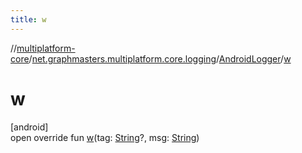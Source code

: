```yaml
---
title: w
---
```

//[multiplatform-core](../../../index.html)/[net.graphmasters.multiplatform.core.logging](../index.html)/[AndroidLogger](index.html)/[w](w.html)



# w



[android]\
open override fun [w](w.html)(tag: [String](https://kotlinlang.org/api/latest/jvm/stdlib/kotlin/-string/index.html)?, msg: [String](https://kotlinlang.org/api/latest/jvm/stdlib/kotlin/-string/index.html))




